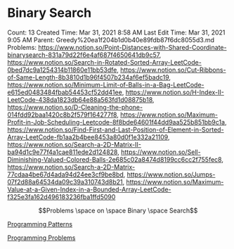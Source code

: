 # Binary Search

Count: 13
Created Time: Mar 31, 2021 8:58 AM
Last Edit Time: Mar 31, 2021 9:05 AM
Parent: Greedy%20ea1f204b1d0b40e89fdb87f6dc8055d3.md
Problems: https://www.notion.so/Point-Distances-with-Shared-Coordinate-binarysearch-831a79d22f6e4af687f4650641db9c57, https://www.notion.so/Search-in-Rotated-Sorted-Array-LeetCode-0bed7dc9a1254314b11860e11bb53dfe, https://www.notion.so/Cut-Ribbons-of-Same-Length-8b3810d1b96f4507b234af6ef5badc19, https://www.notion.so/Minimum-Limit-of-Balls-in-a-Bag-LeetCode-e615ed0483484fbab54453cf52dd41ee, https://www.notion.so/H-Index-II-LeetCode-438da1823db64e88a563fd1d08875b18, https://www.notion.so/D-Cleaning-the-phone-014fdd92baa1420c8b2f579f164277f8, https://www.notion.so/Maximum-Profit-in-Job-Scheduling-Leetcode-8f8bde64601f44dd9aa525b851bb9c1a, https://www.notion.so/Find-First-and-Last-Position-of-Element-in-Sorted-Array-LeetCode-fb1aa2b4bee8453a80d0f1e332a21109, https://www.notion.so/Search-a-2D-Matrix-II-ba94d1c9e77f4a1cae811ede2d124828, https://www.notion.so/Sell-Diminishing-Valued-Colored-Balls-2e685c02a8474d8199cc6cc2f755fec8, https://www.notion.so/Search-a-2D-Matrix-77cdaa4be67d4ada94d24ee3cf9be8bd, https://www.notion.so/Jumps-07f2d88a64534da09c39a310743d8b21, https://www.notion.so/Maximum-Value-at-a-Given-Index-in-a-Bounded-Array-LeetCode-f325e3fa162d496183236fba1ffd5090

$$Problems \space on \space Binary \space Search$$

[Programming Patterns](Binary%20Search%20c1187205516c42ac9b3b3c69f153914a/Programming%20Patterns%2073743bee34094722a7bfe8fdff566001.csv)

[Programming Problems](Binary%20Search%20c1187205516c42ac9b3b3c69f153914a/Programming%20Problems%208e6d18250ddc452cb7a2dfee50521f15.csv)